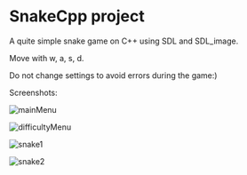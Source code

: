 # SnakeCpp project

A quite simple snake game on C++ using SDL and SDL_image.

Move with w, a, s, d.

Do not change settings to avoid errors during the game:)

Screenshots:

![mainMenu](https://user-images.githubusercontent.com/94970404/179766832-b42d90c9-9318-40f9-80ab-1f7f2bef6474.png)

![difficultyMenu](https://user-images.githubusercontent.com/94970404/179766877-afb3c859-b4dd-48cf-8879-dfff65fd3c15.png)

![snake1](https://user-images.githubusercontent.com/94970404/179766919-ff948a48-5c32-4357-b3cc-b49a349a131d.png)

![snake2](https://user-images.githubusercontent.com/94970404/179766700-e56c521e-eee6-4553-9b20-2404a183373c.png)

